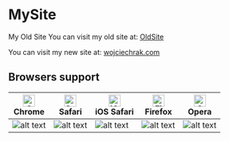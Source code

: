 # MySite

My Old Site
You can visit my old site at: [OldSite](https://wojtek-rak.github.io/OldMySite/)

You can visit my new site at: [wojciechrak.com](http://www.wojciechrak.com)

## Browsers support

| [<img src="https://raw.githubusercontent.com/alrra/browser-logos/master/src/chrome/chrome_48x48.png" alt="Chrome" width="24px" height="24px" />](http://godban.github.io/browsers-support-badges/)</br>Chrome | [<img src="https://raw.githubusercontent.com/alrra/browser-logos/master/src/safari/safari_48x48.png" alt="Safari" width="24px" height="24px" />](http://godban.github.io/browsers-support-badges/)</br>Safari | [<img src="https://raw.githubusercontent.com/alrra/browser-logos/master/src/safari-ios/safari-ios_48x48.png" alt="iOS Safari" width="24px" height="24px" />](http://godban.github.io/browsers-support-badges/)</br>iOS Safari | [<img src="https://raw.githubusercontent.com/alrra/browser-logos/master/src/firefox/firefox_48x48.png" alt="Firefox" width="24px" height="24px" />](http://godban.github.io/browsers-support-badges/)</br>Firefox | [<img src="https://raw.githubusercontent.com/alrra/browser-logos/master/src/opera/opera_48x48.png" alt="Opera" width="24px" height="24px" />](http://godban.github.io/browsers-support-badges/)</br>Opera |
| --------- | --------- | --------- | --------- | --------- |
| ![alt text](https://img.shields.io/badge/support-100%25-brightgreen.svg)| ![alt text](https://img.shields.io/badge/support-100%25-brightgreen.svg)| ![alt text](https://img.shields.io/badge/support-100%25-brightgreen.svg)| ![alt text](https://img.shields.io/badge/support-partial-yellow.svg)| ![alt text](https://img.shields.io/badge/support-100%25-brightgreen.svg)

